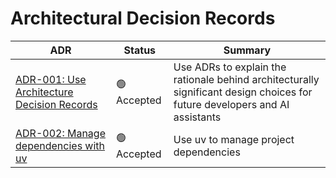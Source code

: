 # Architectural Decision Records

| ADR | Status | Summary |
|-----|---------|----------|
| [ADR-001: Use Architecture Decision Records](001-use-architectural-decision-records.md) | 🟢 Accepted | Use ADRs to explain the rationale behind architecturally significant design choices for future developers and AI assistants |
| [ADR-002: Manage dependencies with uv](002-manage-dependencies-with-uv.md) | 🟢 Accepted | Use uv to manage project dependencies |
